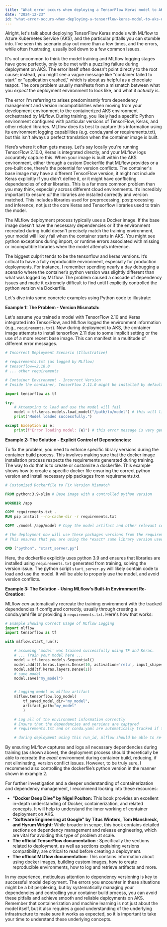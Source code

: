 ```yaml
---
title: "What error occurs when deploying a TensorFlow Keras model to AKS using MLflow?"
date: "2024-12-23"
id: "what-error-occurs-when-deploying-a-tensorflow-keras-model-to-aks-using-mlflow"
---
```


Alright, let's talk about deploying TensorFlow Keras models with MLflow to Azure Kubernetes Service (AKS), and the particular pitfalls you can stumble into. I've seen this scenario play out more than a few times, and the errors, while often frustrating, usually boil down to a few common issues.

It's not uncommon to think the model training and MLflow logging stages have gone perfectly, only to be met with a puzzling failure during deployment on AKS. The error itself often doesn't point directly to the root cause; instead, you might see a vague message like "container failed to start" or "application crashed," which is about as helpful as a chocolate teapot. The core problem usually manifests from a mismatch between what you *expect* the deployment environment to look like, and what it *actually* is.

The error I'm referring to arises predominantly from dependency management and version incompatibilities when moving from your development environment to the containerized AKS environment orchestrated by MLflow. During training, you likely had a specific Python environment configured with particular versions of TensorFlow, Keras, and other related libraries. MLflow does its best to capture this information using its environment logging capabilities (e.g. conda.yaml or requirements.txt), but this isn't always a perfect translation when the container image is built.

Here’s where it often gets messy. Let's say locally you're running TensorFlow 2.10.0, Keras is integrated directly, and your MLflow logs accurately capture this. When your image is built within the AKS environment, either through a custom Dockerfile that MLflow provides or a pre-built one, there's the potential for version conflicts. The container's base image may have a different TensorFlow version, it might not include Keras explicitly if you didn’t define it, or it might have conflicting dependencies of other libraries. This is a far more common problem than you may think, especially across different cloud environments. It’s incredibly important to ensure *all* the libraries are installed correctly and version matched. This includes libraries used for preprocessing, postprocessing and inference, not just the core Keras and Tensorflow libraries used to train the model.

The MLflow deployment process typically uses a Docker image. If the base image doesn't have the necessary dependencies or if the environment recreated during build doesn't precisely match the training environment, your model will likely fail when the container starts in AKS. You might see python exceptions during import, or runtime errors associated with missing or incompatible libraries when the model attempts inference.

The biggest culprit tends to be the tensorflow and keras versions. It’s critical to have a fully reproducible environment, especially for production deployments. For instance, I remember spending nearly a day debugging a scenario where the container’s python version was slightly different than what was logged by MLflow. The problem caused a cascade of dependency issues and made it extremely difficult to find until I explicitly controlled the python version via Dockerfile.

Let's dive into some concrete examples using Python code to illustrate:

**Example 1: The Problem - Version Mismatch:**

Let's assume you trained a model with TensorFlow 2.10 and Keras integrated into TensorFlow, and MLflow logged the environment information (e.g., `requirements.txt`). Now during deployment to AKS, the container image attempts to install tensorflow 2.11 due to some implicit setting or the use of a more recent base image. This can manifest in a multitude of different error messages.

```python
# Incorrect Deployment Scenario (Illustrative)

# requirements.txt (as logged by MLflow)
# tensorflow==2.10.0
# ... other requirements

# Container Environment - Incorrect Version
# Inside the container, TensorFlow 2.11.0 might be installed by default (e.g., via an updated base image).

import tensorflow as tf

try:
    # Attempting to load and use the model will fail
    model = tf.keras.models.load_model("/path/to/model") # this will likely crash
    print("Model loaded successfully.")

except Exception as e:
    print(f"Error loading model: {e}") # this error message is very generic and not very informative
```

**Example 2: The Solution - Explicit Control of Dependencies:**

To fix the problem, you need to enforce specific library versions during the container build process. This involves making sure that the docker image installation process respects the requirements generated during training. The way to do that is to create or customize a dockerfile. This example shows how to create a specific docker file ensuring the correct python version and install necessary pip packages from requirements.txt.

```dockerfile
# Customized Dockerfile to Fix Version Mismatch

FROM python:3.9-slim # Base image with a controlled python version

WORKDIR /app

COPY requirements.txt .
RUN pip install --no-cache-dir -r requirements.txt

COPY ./model /app/model # Copy the model artifact and other relevant codes

# the deployment now will use these packages versions from the requirements.txt
# This ensures that you are using the *exact* same library version used during training.

CMD ["python", "start_server.py"]
```

Here, the dockerfile explicitly uses python 3.9 and ensures that libraries are installed using `requirements.txt` generated from training, solving the version issue. The python script `start_server.py` will likely contain code to load and use the model. It will be able to properly use the model, and avoid version conflicts.

**Example 3: The Solution - Using MLflow's Built-In Environment Re-Creation:**

MLflow *can* automatically recreate the training environment with the tracked dependencies if configured correctly, usually through creating a conda.yaml file or providing a `requirements.txt`. Here's how that works:

```python
# Example Showing Correct Usage of MLflow Logging
import mlflow
import tensorflow as tf

with mlflow.start_run():

    # assuming 'model' was trained successfully using TF and Keras.
    # ... Train your model here ...
    model = tf.keras.models.Sequential()
    model.add(tf.keras.layers.Dense(10, activation='relu', input_shape=(10,)))
    model.add(tf.keras.layers.Dense(1))
    # save model
    model.save("my_model")


    # Logging model as mlflow artifact
    mlflow.tensorflow.log_model(
        tf_saved_model_dir="my_model",
        artifact_path="my_model"
        )

    # Log all of the environment information correctly
    # Ensure that the dependencies and versions are captured
    # requirements.txt and or conda.yaml are automatically tracked if they are detected in the project directory

    # during deployment using this run_id, mlflow should be able to re-create the environment.
```

By ensuring MLflow captures and logs all necessary dependencies during training (as shown above), the deployment process should theoretically be able to recreate the *exact* environment during container build, reducing, if not eliminating, version conflict issues. However, to be truly sure, I recommend also controlling the dockerfile’s python version in the manner shown in example 2.

For further investigation and a deeper understanding of containerization and dependency management, I recommend looking into these resources:

*   **"Docker Deep Dive" by Nigel Poulton:** This book provides an excellent in-depth understanding of Docker, containerization, and related concepts. It will help to understand the inner working of container deployment on AKS.
*   **"Software Engineering at Google" by Titus Winters, Tom Manshreck, and Hyrum Wright:** While broader in scope, this book contains detailed sections on dependency management and release engineering, which are vital for avoiding this type of problem at scale.
*   **The official TensorFlow documentation** : Specifically the sections related to deployment, as well as sections explaining versions compatibility, are critical to read before creating a deployment.
*  **The official MLflow documentation**: This contains information about using docker images, building custom images, how to create reproducible environments, how to log and retrieve artifacts and more.

In my experience, meticulous attention to dependency versioning is key to successful model deployment. The errors you encounter in these situations might be a bit perplexing, but by systematically managing your dependencies and controlling your container build process, you can avoid these pitfalls and achieve smooth and reliable deployments on AKS. Remember that containerization and machine learning is not just about the model itself, but it also requires a good understanding of the underlying infrastructure to make sure it works as expected, so it is important to take your time to understand these underlying concepts.
